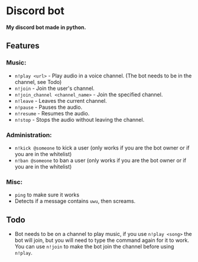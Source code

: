 # Discord bot
**My discord bot made in python.**
## Features
### Music:
* `n!play <url>` - Play audio in a voice channel. (The bot needs to be in the channel, see Todo)
* `n!join` - Join the user's channel.
* `n!join_channel <channel_name>` - Join the specified channel.
* `n!leave` - Leaves the current channel.
* `n!pause` - Pauses the audio.
* `n!resume` - Resumes the audio.
* `n!stop` - Stops the audio without leaving the channel.
### Administration:
* `n!kick @someone` to kick a user (only works if you are the bot owner or if you are in the whitelist)
* `n!ban @someone` to ban a user (only works if you are the bot owner or if you are in the whitelist)
### Misc:
* `ping` to make sure it works
* Detects if a message contains `uwu`, then screams.
## Todo
* Bot needs to be on a channel to play music, if you use `n!play <song>` the bot will join, but you will need to type the command again for it to work. You can use `n!join` to make the bot join the channel before using `n!play`.
